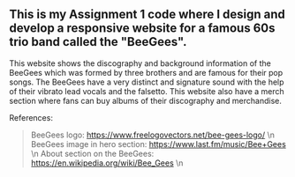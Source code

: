 ## This is my Assignment 1 code where I design and develop a responsive website for a famous 60s trio band called the "BeeGees".
This website shows the discography and background information of the BeeGees which was formed by three brothers and are famous for their pop songs. The BeeGees have a very distinct and signature sound with the help of their vibrato lead vocals and the falsetto. This website also have a merch section where fans can buy albums of their discography and merchandise.

References:

> BeeGees logo: https://www.freelogovectors.net/bee-gees-logo/ \n
> BeeGees image in hero section: https://www.last.fm/music/Bee+Gees \n
> About section on the BeeGees: https://en.wikipedia.org/wiki/Bee_Gees \n